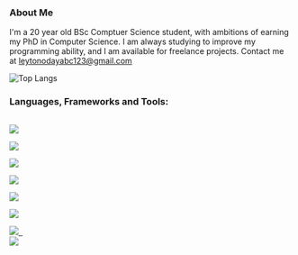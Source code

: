 ### About Me

I'm a 20 year old BSc Comptuer Science student, with ambitions of earning my PhD in Computer Science. I am always studying to improve my programming ability, and I am available for freelance projects. Contact me at leytonodayabc123@gmail.com

![Top Langs](https://github-readme-stats.vercel.app/api/top-langs/?username=leytonoday&layout=compact&count_private=true&show_icons=true)

### Languages, Frameworks and Tools:
[<code>
<img src="https://img.icons8.com/color/48/000000/c-plus-plus-logo.png"/>
</code>](https://docs.microsoft.com/en-us/cpp/?view=msvc-160)
[<code>
<img src="https://img.icons8.com/color/48/000000/javascript.png"/>
</code>](https://developer.mozilla.org/en-US/docs/Web/JavaScript)
[<code>
<img src="https://img.icons8.com/color/48/000000/vue-js.png"/>
</code>](https://vuejs.org/)
[<code>
<img src="https://img.icons8.com/color/48/000000/java-coffee-cup-logo.png"/>
</code>](https://docs.oracle.com/en/java/)
[<code>
<img src="https://img.icons8.com/color/48/000000/python.png"/>
</code>](https://www.python.org/)
[<code>
<img src="https://img.icons8.com/color/48/000000/html-5--v1.png"/>
</code>](https://developer.mozilla.org/en-US/docs/Web/HTML)
[<code>
<img src="https://img.icons8.com/color/48/000000/css3.png"/>
</code>](https://developer.mozilla.org/en-US/docs/Web/CSS)
[<code>
<img src="https://img.icons8.com/color/48/000000/mysql-logo.png"/>
</code>](https://dev.mysql.com/)
